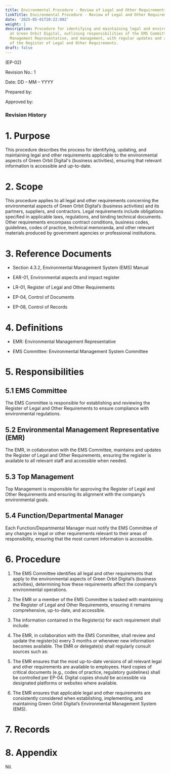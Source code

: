 ```yaml
---
title: Environmental Procedure - Review of Legal and Other Requirements
linkTitle: Environmental Procedure - Review of Legal and Other Requirements
date: '2025-05-01T20:22:00Z'
weight: 1
description: Procedure for identifying and maintaining legal and environmental requirements
  at Green Orbit Digital, outlining responsibilities of the EMS Committee, Environmental
  Management Representative, and management, with regular updates and accessibility
  of the Register of Legal and Other Requirements.
draft: false
---
```



<!-- Unsupported block type: table_of_contents -->



(EP-02)

<!-- Unsupported block type: divider -->

Revision No.: 1

Date: DD – MM – YYYY

Prepared by:

Approved by:

<!-- Unsupported block type: divider -->

### Revision History

<!-- Unsupported block type: table -->

<!-- Unsupported block type: divider -->

# 1. Purpose

This procedure describes the process for identifying, updating, and maintaining legal and other requirements applicable to the environmental aspects of Green Orbit Digital's (business activities), ensuring that relevant information is accessible and up-to-date.

# 2. Scope

This procedure applies to all legal and other requirements concerning the environmental aspects of Green Orbit Digital’s (business activities) and its partners, suppliers, and contractors. Legal requirements include obligations specified in applicable laws, regulations, and binding technical documents. Other requirements encompass contract conditions, business codes, guidelines, codes of practice, technical memoranda, and other relevant materials produced by government agencies or professional institutions.

# 3. Reference Documents

- Section 4.3.2, Environmental Management System (EMS) Manual 

- EAR-01, Environmental aspects and impact register

- LR-01, Register of Legal and Other Requirements

- EP-04, Control of Documents

- EP-08, Control of Records

# 4. Definitions

- EMR: Environmental Management Representative

- EMS Committee: Environmental Management System Committee

# 5. Responsibilities

## 5.1 EMS Committee

The EMS Committee is responsible for establishing and reviewing the Register of Legal and Other Requirements to ensure compliance with environmental regulations.

## 5.2 Environmental Management Representative (EMR)

The EMR, in collaboration with the EMS Committee, maintains and updates the Register of Legal and Other Requirements, ensuring the register is available to all relevant staff and accessible when needed.

## 5.3 Top Management

Top Management is responsible for approving the Register of Legal and Other Requirements and ensuring its alignment with the company’s environmental goals.

## 5.4 Function/Departmental Manager

Each Function/Departmental Manager must notify the EMS Committee of any changes in legal or other requirements relevant to their areas of responsibility, ensuring that the most current information is accessible.

# 6. Procedure

1. The EMS Committee identifies all legal and other requirements that apply to the environmental aspects of Green Orbit Digital’s (business activities), determining how these requirements affect the company’s environmental operations.

1. The EMR or a member of the EMS Committee is tasked with maintaining the Register of Legal and Other Requirements, ensuring it remains comprehensive, up-to-date, and accessible.

1. The information contained in the Register(s) for each requirement shall include:

1. The EMR, in collaboration with the EMS Committee, shall review and update the register(s) every 3 months or whenever new information becomes available. The EMR or delegate(s) shall regularly consult sources such as:

1. The EMR ensures that the most up-to-date versions of all relevant legal and other requirements are available to employees. Hard copies of critical documents (e.g., codes of practice, regulatory guidelines) shall be controlled per EP-04. Digital copies should be accessible via designated platforms or websites where available.

1. The EMR ensures that applicable legal and other requirements are consistently considered when establishing, implementing, and maintaining Green Orbit Digital’s Environmental Management System (EMS).

# 7. Records

<!-- Unsupported block type: table -->

# 8. Appendix

Nil.